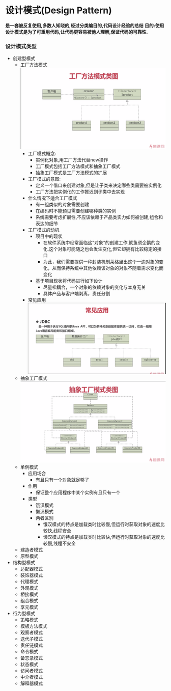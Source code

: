 # 设计模式(Design Pattern)
**是一套被反复使用,多数人知晓的,经过分类编目的,代码设计经验的总结**
**目的:使用设计模式是为了可重用代码,让代码更容易被他人理解,保证代码的可靠性.**

### 设计模式类型
* 创建型模式
	- 工厂方法模式
	![工厂模式类图](https://github.com/DiscardPast/MoocStudy/blob/master/%E7%BC%96%E7%A8%8B%E5%9F%BA%E7%A1%80/%E8%AE%BE%E8%AE%A1%E6%A8%A1%E5%BC%8F/%E5%88%9B%E5%BB%BA%E5%9E%8B%E6%A8%A1%E5%BC%8F/%E5%B7%A5%E5%8E%82%E6%A8%A1%E5%BC%8F/Factory/images/%E5%B7%A5%E5%8E%82%E6%A8%A1%E5%BC%8F%E7%B1%BB%E5%9B%BE.png)
		- 工厂模式概念:
			- 实例化对象,用工厂方法代替new操作
			- 工厂模式包括工厂方法模式和抽象工厂模式
			- 抽象工厂模式是工厂方法模式的扩展
		- 工厂模式的意图:
			- 定义一个借口来创建对象,但是让子类来决定哪些类需要被实例化
     		- 工厂方法把实例化的工作推迟到子类中去实现
		- 什么情况下适合工厂模式
        	- 有一组类似的对象需要创建
        	- 在编码时不能预见需要创建哪种类的实例
        	- 系统需要考虑扩展性,不应该依赖于产品类实力如何被创建,组合和表达的细节
		- 工厂模式的动机
			- 项目中的现状
				- 在软件系统中经常面临这"对象"的创建工作,鱿鱼须企鹅的变化,这个对象可能随之也会发生变化,但它却拥有比较稳定的接口
				- 为此，我们需要提供一种封装机制莱格里出这个一边对象的变化，从而保持系统中其他依赖该对象的对象不随着需求变化而变化
			- 基于项目现状将代码进行如下设计
				- 尽量松耦合，一个对象的依赖对象的变化与本身无关
				- 具体产品与客户端剥离，责任分割
		- 常见应用
		![常见应用](https://github.com/DiscardPast/MoocStudy/blob/master/%E7%BC%96%E7%A8%8B%E5%9F%BA%E7%A1%80/%E8%AE%BE%E8%AE%A1%E6%A8%A1%E5%BC%8F/%E5%88%9B%E5%BB%BA%E5%9E%8B%E6%A8%A1%E5%BC%8F/%E5%B7%A5%E5%8E%82%E6%A8%A1%E5%BC%8F/Factory/images/%E5%B8%B8%E8%A7%81%E5%BA%94%E7%94%A8.png)
	- 抽象工厂模式
	![抽象工厂模式类图](https://github.com/DiscardPast/MoocStudy/blob/master/%E7%BC%96%E7%A8%8B%E5%9F%BA%E7%A1%80/%E8%AE%BE%E8%AE%A1%E6%A8%A1%E5%BC%8F/%E5%88%9B%E5%BB%BA%E5%9E%8B%E6%A8%A1%E5%BC%8F/%E5%B7%A5%E5%8E%82%E6%A8%A1%E5%BC%8F/Factory/images/%E6%8A%BD%E8%B1%A1%E5%B7%A5%E5%8E%82%E6%A8%A1%E5%BC%8F%E7%B1%BB%E5%9B%BE.png)
	- 单例模式
        - 应用场合
        	- 有且只有一个对象就足够了
        - 作用
        	- 保证整个应用程序中某个实例有且只有一个
        - 类型
        	- 饿汉模式
        	- 懒汉模式
        	- 两者区别
        		- 饿汉模式的特点是加载类时比较慢,但运行时获取对象的速度比较快,线程安全
        		- 懒汉模式的特点是加载类时比较快,但运行时获取对象的速度比较慢,线程不安全
	- 建造者模式
	- 原型模式
* 结构型模式
	- 适配器模式
	- 装饰器模式
	- 代理模式
	- 外观模式
	- 桥接模式
	- 组合模式
	- 享元模式
* 行为型模式
	- 策略模式
	- 模板方法模式
	- 观察者模式
	- 迭代子模式
	- 责任链模式
	- 命令模式
    - 备忘录模式
	- 状态模式
	- 访问者模式
	- 中介者模式
	- 解释器模式